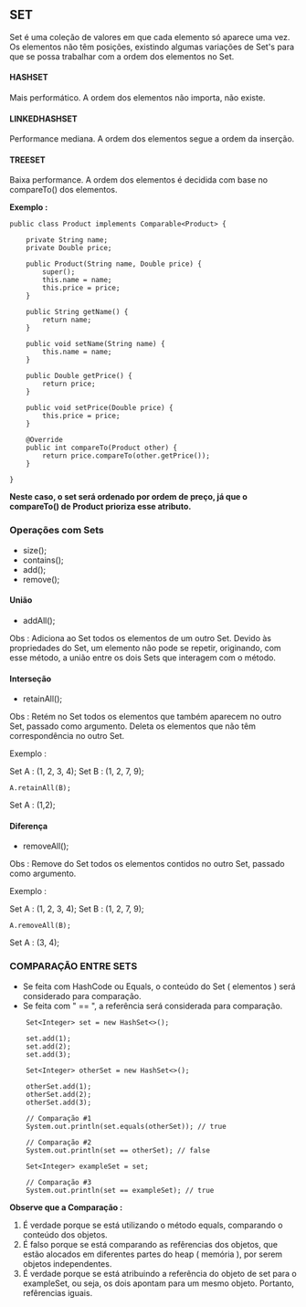 ## SET

Set é uma coleção de valores em que cada elemento só aparece uma vez. Os elementos não têm posições, existindo algumas variações de Set's para que se
possa trabalhar com a ordem dos elementos no Set.

#### HASHSET

Mais performático. A ordem dos elementos não importa, não existe.

#### LINKEDHASHSET

Performance mediana. A ordem dos elementos segue a ordem da inserção.

#### TREESET

Baixa performance. A ordem dos elementos é decidida com base no compareTo() dos elementos.

**Exemplo :**

```
public class Product implements Comparable<Product> {

	private String name;
	private Double price;

	public Product(String name, Double price) {
		super();
		this.name = name;
		this.price = price;
	}

	public String getName() {
		return name;
	}

	public void setName(String name) {
		this.name = name;
	}

	public Double getPrice() {
		return price;
	}

	public void setPrice(Double price) {
		this.price = price;
	}

	@Override
	public int compareTo(Product other) {
		return price.compareTo(other.getPrice());
	}

}
```
**Neste caso, o set será ordenado por ordem de preço, já que o compareTo() de Product prioriza esse atributo.**

### Operações com Sets

* size();
* contains();
* add();
* remove();

#### União 

* addAll(); 

Obs : Adiciona ao Set todos os elementos de um outro Set. Devido às propriedades do Set, um elemento não pode se repetir, originando, com esse método, a união
entre os dois Sets que interagem com o método.

#### Interseção

* retainAll();

Obs : Retém no Set todos os elementos que também aparecem no outro Set, passado como argumento. Deleta os elementos que não têm correspondência no outro Set.

Exemplo : 

Set A : (1, 2, 3, 4);
Set B : (1, 2, 7, 9);

```
A.retainAll(B);
```
Set A : (1,2);

#### Diferença

* removeAll();

Obs : Remove do Set todos os elementos contidos no outro Set, passado como argumento.

Exemplo : 

Set A : (1, 2, 3, 4);
Set B : (1, 2, 7, 9);

```
A.removeAll(B);
```
Set A : (3, 4);

### COMPARAÇÃO ENTRE SETS

* Se feita com HashCode ou Equals, o conteúdo do Set ( elementos ) será considerado para comparação.
* Se feita com " == ", a referência será considerada para comparação.

```
	Set<Integer> set = new HashSet<>();

	set.add(1);
	set.add(2);
	set.add(3);

	Set<Integer> otherSet = new HashSet<>();

	otherSet.add(1);
	otherSet.add(2);
	otherSet.add(3);
	
	// Comparação #1
	System.out.println(set.equals(otherSet)); // true 
	
	// Comparação #2
	System.out.println(set == otherSet); // false

	Set<Integer> exampleSet = set;
	
	// Comparação #3
	System.out.println(set == exampleSet); // true
```

**Observe que a Comparação :**
1. É verdade porque se está utilizando o método equals, comparando o conteúdo dos objetos.
2. É falso porque se está comparando as refêrencias dos objetos, que estão alocados em diferentes partes do heap ( memória ), por serem objetos independentes.
3. É verdade porque se está atribuindo a referência do objeto de set para o exampleSet, ou seja, os dois apontam para um mesmo objeto. Portanto, refêrencias iguais.
